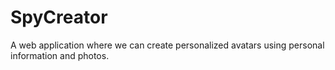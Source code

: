 # SpyCreator
A web application where we can create personalized avatars using personal information and photos.
